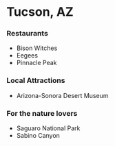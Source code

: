# Tucson, AZ

### Restaurants
 - Bison Witches
 - Eegees
 - Pinnacle Peak

### Local Attractions
 - Arizona-Sonora Desert Museum

### For the nature lovers
 - Saguaro National Park
 - Sabino Canyon
